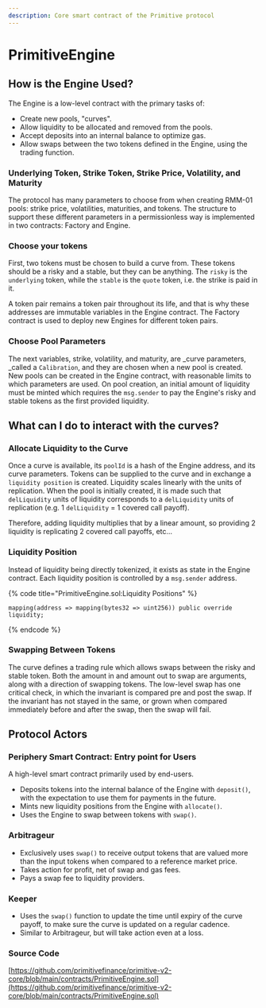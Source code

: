 ```yaml
---
description: Core smart contract of the Primitive protocol
---
```


# PrimitiveEngine

## How is the Engine Used?

The Engine is a low-level contract with the primary tasks of:

* Create new pools, "curves".
* Allow liquidity to be allocated and removed from the pools.
* Accept deposits into an internal balance to optimize gas.
* Allow swaps between the two tokens defined in the Engine, using the trading function.

### Underlying Token, Strike Token, Strike Price, Volatility, and Maturity

The protocol has many parameters to choose from when creating RMM-01 pools: strike price, volatilities, maturities, and tokens. The structure to support these different parameters in a permissionless way is implemented in two contracts: Factory and Engine.

### Choose your tokens

First, two tokens must be chosen to build a curve from. These tokens should be a risky and a stable, but they can be anything. The `risky` is the `underlying` token, while the `stable` is the `quote` token, i.e. the strike is paid in it.

A token pair remains a token pair throughout its life, and that is why these addresses are immutable variables in the Engine contract. The Factory contract is used to deploy new Engines for different token pairs.

### Choose Pool Parameters

The next variables, strike, volatility, and maturity, are _curve parameters, _called a `Calibration`, and they are chosen when a new pool is created. New pools can be created in the Engine contract, with reasonable limits to which parameters are used. On pool creation, an initial amount of liquidity must be minted which requires the `msg.sender` to pay the Engine's risky and stable tokens as the first provided liquidity.

## What can I do to interact with the curves?

### Allocate Liquidity to the Curve

Once a curve is available, its `poolId` is a hash of the Engine address, and its curve parameters. Tokens can be supplied to the curve and in exchange a `liquidity position` is created. Liquidity scales linearly with the units of replication. When the pool is initially created, it is made such that `delLiquidity` units of liquidity corresponds to a `delLiquidity` units of replication (e.g. 1 `delLiquidity` = 1 covered call payoff). 

Therefore, adding liquidity multiplies that by a linear amount, so providing 2 liquidity is replicating 2 covered call payoffs, etc...

### Liquidity Position

Instead of liquidity being directly tokenized, it exists as state in the Engine contract. Each liquidity position is controlled by a `msg.sender` address.

{% code title="PrimitiveEngine.sol:Liquidity Positions" %}
```
mapping(address => mapping(bytes32 => uint256)) public override liquidity;
```
{% endcode %}

### Swapping Between Tokens

The curve defines a trading rule which allows swaps between the risky and stable token. Both the amount in and amount out to swap are arguments, along with a direction of swapping tokens. The low-level swap has one critical check, in which the invariant is compared pre and post the swap. If the invariant has not stayed in the same, or grown when compared immediately before and after the swap, then the swap will fail.

## Protocol Actors

### Periphery Smart Contract: Entry point for Users

A high-level smart contract primarily used by end-users.

* Deposits tokens into the internal balance of the Engine with `deposit()`, with the expectation to use them for payments in the future.
* Mints new liquidity positions from the Engine with `allocate()`.
* Uses the Engine to swap between tokens with `swap()`.

### Arbitrageur

* Exclusively uses `swap()` to receive output tokens that are valued more than the input tokens when compared to a reference market price.
* Takes action for profit, net of swap and gas fees.
* Pays a swap fee to liquidity providers.

### Keeper

* Uses the `swap()` function to update the time until expiry of the curve payoff, to make sure the curve is updated on a regular cadence.
* Similar to Arbitrageur, but will take action even at a loss.



### Source Code

[https://github.com/primitivefinance/primitive-v2-core/blob/main/contracts/PrimitiveEngine.sol](https://github.com/primitivefinance/primitive-v2-core/blob/main/contracts/PrimitiveEngine.sol)

